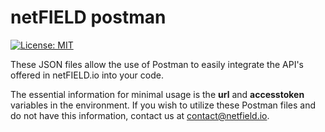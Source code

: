 # netFIELD postman

[![License: MIT](https://img.shields.io/badge/License-MIT-green.svg)](LICENSE)

These JSON files allow the use of Postman to easily integrate the API's offered in netFIELD.io into your code.

The essential information for minimal usage is the **url** and **accesstoken** variables in the environment. If you wish to utilize these Postman files and do not have this information, contact us at [contact@netfield.io](mailto:contact@netfield.io).  
